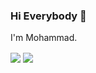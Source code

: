 ### Hi Everybody 👋

I'm Mohammad.

<a href="https://github.com/MamadTaheri68">
<img align="center" src="https://github-readme-stats.vercel.app/api?username=MamadTaheri68&show_icons=true&count_private=true&include_all_commits=true&theme=dracula" /></a>


<a href="https://github.com/MamadTaheri68">
<img align="center" src="https://github-readme-stats.vercel.app/api/top-langs/?username=MamadTaheri68&theme=dracula" />
</a>



<!--
**MamadTaheri68/MamadTaheri68** is a ✨ _special_ ✨ repository because its `README.md` (this file) appears on your GitHub profile.

Here are some ideas to get you started:

- 🔭 I’m currently working on ...
- 🌱 I’m currently learning ...
- 👯 I’m looking to collaborate on ...
- 🤔 I’m looking for help with ...
- 💬 Ask me about ...
- 📫 How to reach me: ...
- 😄 Pronouns: ...
- ⚡ Fun fact: ...
-->
